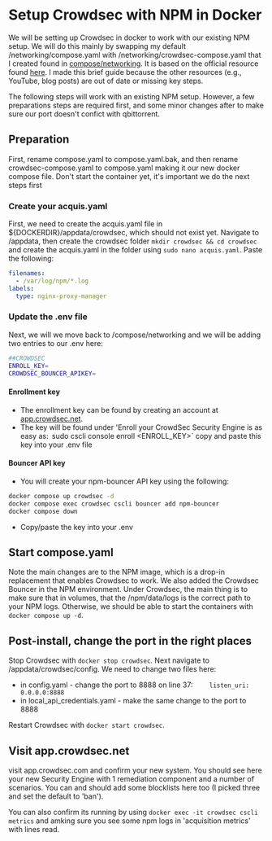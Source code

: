 # Setup Crowdsec with NPM in Docker

We will be setting up Crowdsec in docker to work with our existing NPM setup. We will do this mainly by swapping my default /networking/compose.yaml with /networking/crowdsec-compose.yaml that I created found in [compose/networking](compose/networking). It is based on the official resource found [here](https://github.com/crowdsecurity/example-docker-compose/tree/main/npm). I made this brief guide because the other resources (e.g., YouTube, blog posts) are out of date or missing key steps.

The following steps will work with an existing NPM setup. However, a few preparations steps are required first, and some minor changes after to make sure our port doesn't confict with qbittorrent.

## Preparation

First, rename compose.yaml to compose.yaml.bak, and then rename crowdsec-compose.yaml to compose.yaml making it our new docker compose file. Don't start the container yet, it's important we do the next steps first

### Create your acquis.yaml

First, we need to create the acquis.yaml file in ${DOCKERDIR}/appdata/crowdsec, which should not exist yet. Navigate to /appdata, then create the crowdsec folder `mkdir crowdsec && cd crowdsec` and create the acquis.yaml in the folder using `sudo nano acquis.yaml`. Paste the following:
```yaml
filenames:
  - /var/log/npm/*.log
labels:
  type: nginx-proxy-manager
```

### Update the .env file

Next, we will we move back to /compose/networking and we will be adding two entries to our .env here:

```bash
##CROWDSEC
ENROLL_KEY=
CROWDSEC_BOUNCER_APIKEY=
```

#### Enrollment key

- The enrollment key can be found by creating an account at [app.crowdsec.net](app.crowdsec.net).
- The key will be found under 'Enroll your CrowdSec Security Engine is as easy as:` `sudo cscli console enroll <ENROLL_KEY>` copy and paste this key into your .env file

#### Bouncer API key

- You will create your npm-bouncer API key using the following:

```bash
docker compose up crowdsec -d
docker compose exec crowdsec cscli bouncer add npm-bouncer
docker compose down
```

- Copy/paste the key into your .env

## Start compose.yaml

Note the main changes are to the NPM image, which is a drop-in replacement that enables Crowdsec to work. We also added the Crowdsec Bouncer in the NPM environment. Under Crowdsec, the main thing is to make sure that in volumes, that the /npm/data/logs is the correct path to your NPM logs. Otherwise, we should be able to start the containers with `docker compose up -d`.

## Post-install, change the port in the right places

Stop Crowdsec with `docker stop crowdsec`. Next navigate to /appdata/crowdsec/config. We need to change two files here:

- in config.yaml - change the port to 8888 on line 37: `    listen_uri: 0.0.0.0:8888` 
- in local_api_credentials.yaml - make the same change to the port to 8888

Restart Crowdsec with `docker start crowdsec`. 

## Visit app.crowdsec.net 

visit app.crowdsec.com and confirm your new system. You should see here your new Security Engine with 1 remediation component and a number of scenarios. You can and should add some blocklists here too (I picked three and set the default to 'ban'). 

You can also confirm its running by using `docker exec -it crowdsec cscli metrics` and amking sure you see some npm logs in 'acquisition metrics' with lines read.